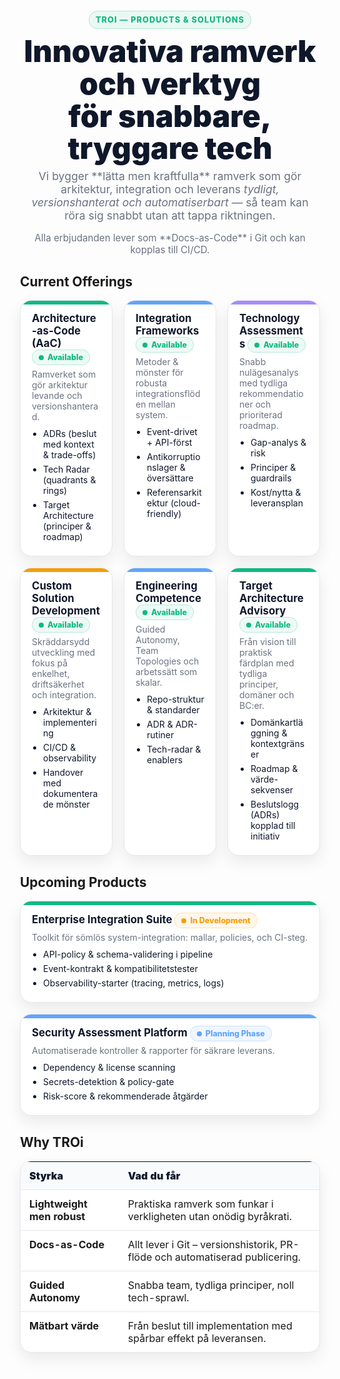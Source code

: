 <!-- TROi – Products & Solutions Landing (styled Markdown) -->

<style>
:root{
  --bg:#0b0f14;
  --card:#ffffff;
  --text:#0f172a;
  --muted:#6b7280;
  --border:#e5e7eb;
  --shadow:0 10px 24px rgba(2,6,23,.08);
  --radius:18px;

  --accent:#10b981;      /* TROi green */
  --accent2:#60a5fa;     /* blue */
  --accent3:#f59e0b;     /* amber */
  --accent4:#a78bfa;     /* violet */
}

.troi-wrap{max-width:1100px;margin:0 auto;padding:26px 12px 80px;}
.troi-hero{
  text-align:center; margin:10px 0 28px;
}
.troi-eyebrow{
  display:inline-block; font-size:.8rem; font-weight:800; letter-spacing:.08em;
  text-transform:uppercase; color:var(--accent);
  background:rgba(16,185,129,.08); border:1px solid rgba(16,185,129,.25);
  padding:6px 10px; border-radius:999px;
}
.troi-title{font-size:clamp(32px,5vw,48px);font-weight:900;color:var(--text);margin:10px 0 8px;line-height:1.08;}
.troi-sub{color:var(--muted);font-size:1.1rem;max-width:820px;margin:0 auto 8px;}
.troi-note{color:var(--muted);font-size:.95rem;}

.troi-h2{font-size:1.5rem;color:var(--text);margin:34px 0 12px;}

.grid{display:grid;grid-template-columns:repeat(12,1fr);gap:18px;}
.card{
  grid-column:span 4;background:var(--card);border:1px solid var(--border);
  border-radius:var(--radius);box-shadow:var(--shadow);padding:18px 18px 16px;position:relative;overflow:hidden;
}
.card--wide{grid-column:span 12;}
.card h3{margin:0 0 6px;font-size:1.05rem;color:var(--text);}
.card p{margin:0 0 10px;color:var(--muted);}
.card ul{margin:10px 0 0;padding-left:18px;}
.card li{margin:6px 0;color:var(--text);}

@media (max-width:900px){.card{grid-column:span 12;}}

.badge{display:inline-flex;align-items:center;gap:6px;font-size:.78rem;font-weight:800;
  padding:4px 10px;border-radius:999px;border:1px solid;
}
.badge--ok{color:var(--accent);background:rgba(16,185,129,.08);border-color:rgba(16,185,129,.25);}
.badge--dev{color:var(--accent3);background:rgba(245,158,11,.08);border-color:rgba(245,158,11,.25);}
.badge--plan{color:var(--accent2);background:rgba(96,165,250,.10);border-color:rgba(96,165,250,.25);}
.dot{width:8px;height:8px;border-radius:999px;background:currentColor;display:inline-block;}

.strip{height:6px;position:absolute;inset:0 0 auto 0;background:var(--accent);}
.strip--blue{background:var(--accent2);} .strip--amber{background:var(--accent3);} .strip--violet{background:var(--accent4);}

.table{width:100%;border-collapse:separate;border-spacing:0;background:var(--card);
  border:1px solid var(--border);border-radius:var(--radius);box-shadow:var(--shadow);overflow:hidden;
}
.table th,.table td{padding:12px 14px;text-align:left;vertical-align:top;}
.table thead th{background:#f8fafc;color:#0f172a;font-weight:900;border-bottom:1px solid var(--border);}
.table tbody tr+tr td{border-top:1px solid var(--border);}
</style>

<div class="troi-wrap">

<div class="troi-hero">
  <span class="troi-eyebrow">TROi — Products & Solutions</span>
  <h1 class="troi-title">Innovativa ramverk och verktyg<br/>för snabbare, tryggare tech</h1>
  <p class="troi-sub">Vi bygger **lätta men kraftfulla** ramverk som gör arkitektur, integration och leverans <em>tydligt, versionshanterat och automatiserbart</em> — så team kan röra sig snabbt utan att tappa riktningen.</p>
  <p class="troi-note">Alla erbjudanden lever som **Docs-as-Code** i Git och kan kopplas till CI/CD.</p>
</div>

## Current Offerings

<div class="grid">

  <div class="card">
    <span class="strip"></span>
    <h3>Architecture-as-Code (AaC) <span class="badge badge--ok"><span class="dot"></span>Available</span></h3>
    <p>Ramverket som gör arkitektur levande och versionshanterad.</p>
    <ul>
      <li>ADRs (beslut med kontext & trade-offs)</li>
      <li>Tech Radar (quadrants & rings)</li>
      <li>Target Architecture (principer & roadmap)</li>
    </ul>
  </div>

  <div class="card">
    <span class="strip strip--blue"></span>
    <h3>Integration Frameworks <span class="badge badge--ok"><span class="dot"></span>Available</span></h3>
    <p>Metoder & mönster för robusta integrationsflöden mellan system.</p>
    <ul>
      <li>Event-drivet + API-först</li>
      <li>Antikorruptionslager & översättare</li>
      <li>Referensarkitektur (cloud-friendly)</li>
    </ul>
  </div>

  <div class="card">
    <span class="strip strip--violet"></span>
    <h3>Technology Assessments <span class="badge badge--ok"><span class="dot"></span>Available</span></h3>
    <p>Snabb nulägesanalys med tydliga rekommendationer och prioriterad roadmap.</p>
    <ul>
      <li>Gap-analys & risk</li>
      <li>Principer & guardrails</li>
      <li>Kost/nytta & leveransplan</li>
    </ul>
  </div>

  <div class="card">
    <span class="strip strip--amber"></span>
    <h3>Custom Solution Development <span class="badge badge--ok"><span class="dot"></span>Available</span></h3>
    <p>Skräddarsydd utveckling med fokus på enkelhet, driftsäkerhet och integration.</p>
    <ul>
      <li>Arkitektur & implementering</li>
      <li>CI/CD & observability</li>
      <li>Handover med dokumenterade mönster</li>
    </ul>
  </div>

  <div class="card">
    <span class="strip strip--blue"></span>
    <h3>Engineering Competence <span class="badge badge--ok"><span class="dot"></span>Available</span></h3>
    <p>Guided Autonomy, Team Topologies och arbetssätt som skalar.</p>
    <ul>
      <li>Repo-struktur & standarder</li>
      <li>ADR & ADR-rutiner</li>
      <li>Tech-radar & enablers</li>
    </ul>
  </div>

  <div class="card">
    <span class="strip"></span>
    <h3>Target Architecture Advisory <span class="badge badge--ok"><span class="dot"></span>Available</span></h3>
    <p>Från vision till praktisk färdplan med tydliga principer, domäner och BC:er.</p>
    <ul>
      <li>Domänkartläggning & kontextgränser</li>
      <li>Roadmap & värde-sekvenser</li>
      <li>Beslutslogg (ADRs) kopplad till initiativ</li>
    </ul>
  </div>

</div>

## Upcoming Products

<div class="grid">

  <div class="card card--wide">
    <span class="strip"></span>
    <h3>Enterprise Integration Suite <span class="badge badge--dev"><span class="dot"></span>In Development</span></h3>
    <p>Toolkit för sömlös system-integration: mallar, policies, och CI-steg.</p>
    <ul>
      <li>API-policy & schema-validering i pipeline</li>
      <li>Event-kontrakt & kompatibilitetstester</li>
      <li>Observability-starter (tracing, metrics, logs)</li>
    </ul>
  </div>

  <div class="card card--wide">
    <span class="strip strip--blue"></span>
    <h3>Security Assessment Platform <span class="badge badge--plan"><span class="dot"></span>Planning Phase</span></h3>
    <p>Automatiserade kontroller & rapporter för säkrare leverans.</p>
    <ul>
      <li>Dependency & license scanning</li>
      <li>Secrets-detektion & policy-gate</li>
      <li>Risk-score & rekommenderade åtgärder</li>
    </ul>
  </div>

</div>

## Why TROi

<table class="table">
  <thead><tr><th>Styrka</th><th>Vad du får</th></tr></thead>
  <tbody>
    <tr><td><strong>Lightweight men robust</strong></td><td>Praktiska ramverk som funkar i verkligheten utan onödig byråkrati.</td></tr>
    <tr><td><strong>Docs-as-Code</strong></td><td>Allt lever i Git – versionshistorik, PR-flöde och automatiserad publicering.</td></tr>
    <tr><td><strong>Guided Autonomy</strong></td><td>Snabba team, tydliga principer, noll tech-sprawl.</td></tr>
    <tr><td><strong>Mätbart värde</strong></td><td>Från beslut till implementation med spårbar effekt på leveransen.</td></tr>
  </tbody>
</table>

</div>
